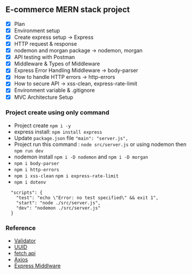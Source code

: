 ## E-commerce MERN stack project

- [x] Plan
- [x] Environment setup
- [x] Create express setup -> Express
- [x] HTTP request & response
- [x] nodemon and morgan package -> nodemon, morgan
- [x] API testing with Postman
- [x] Middleware & Types of Middleware
- [x] Express Error Handling Middleware -> body-parser
- [x] How to handle HTTP errors -> http-errors
- [x] How to secure API -> xss-clean, express-rate-limit
- [x] Environment variable & .gitignore
- [x] MVC Architecture Setup

### Project create using only command
- Project create `npm i -y`
- express install:  `npm install express`
- Update `package.json` file `"main": "server.js",`
- Project run this command : `node src/server.js` or using nodemon then `npm run dev`
- nodemon install `npm i -D nodemon` and `npm i -D morgan`
- `npm i body-parser`
- `npm i http-errors`
- `npm i xss-clean` `npm i express-rate-limit`
- `npm i dotenv`

```node
  "scripts": {
    "test": "echo \"Error: no test specified\" && exit 1",
    "start": "node ./src/server.js",
    "dev": "nodemon ./src/server.js"
  }
```


### Reference
- [Validator](https://www.npmjs.com/package/validator)
- [UUID](https://www.npmjs.com/package/uuid)
- [fetch api](https://javascript.info/fetch)
- [Axios](https://www.npmjs.com/package/axios)
- [Express Middlware](https://expressjs.com/en/guide/using-middleware.html) 
